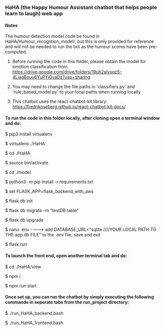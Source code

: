 ### HaHA (the Happy Humour Assistant chatbot that helps people learn to laugh) web app
#### Notes

The humour detection model code be found in HaHA/Humour_recogntion_model/, but this is only provided for reference and will not be needed to run the bot as the humour scores have been pre-computed.

1) Before running the code in this folder, please obtain the model for emotion classification from https://drive.google.com/drive/folders/19uh2aIyxqzS-4LiagBouu6YuPYiOvaDz?usp=sharing 

2) You may need to change the file paths in 'classifiers.py' and 'rule_based_model.py' to your local paths when running locally

3) This chatbot uses the react-chatbot-kit library: https://fredrikoseberg.github.io/react-chatbot-kit-docs/


#### To run the code in this folder locally, after cloning open a terminal window and do:

$ pip3 install virtualenv

$ virtualenv ./HaHA

$ cd ./HaHA

$ source bin/activate

$ cd ./model

$ python3 -m pip install -r requirements.txt

$ set FLASK_APP=flask_backend_with_aws

$ flask db init

$ flask db migrate -m "testDB table"

$ flask db upgrade

$ nano .env   ---->  add DATABASE_URL="sqlite:////YOUR LOCAL PATH TO THE app.db FILE" to the .env file, save and exit

$ flask run


#### To launch the front end, open another terminal tab and do:

$ cd ./HaHA/view

$ npm i

$ npm run start


#### Once set up, you can run the chatbot by simply executing the following commands in seperate tabs from the run_project directory:

$ ./run_HaHA_backend.bash

$ ./run_HaHA_frontend.bash

